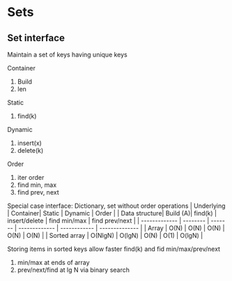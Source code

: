 # Sets


## Set interface
Maintain a set of keys having unique keys 

Container
1. Build
2. len

Static
1. find(k)

Dynamic
1. insert(x)
2. delete(k)

Order
1. iter order
2. find min, max
4. find prev, next

Special case interface:
Dictionary, set without order operations
| Underlying    | Container| Static  | Dynamic       |          Order                |
| Data structure| Build (A)| find(k) | insert/delete | find min/max | find prev/next |
| ------------- | -------- | ------- | ------------- | ------------ | -------------- |
| Array         | O(N)     | O(N)    | O(N)          | O(N)         | O(N)           |
| Sorted array  | O(NlgN)  | O(lgN)  | O(N)          | O(1)         | O(lgN)         |


Storing items in sorted keys allow faster find(k) and fid min/max/prev/next
1. min/max at ends of array
2. prev/next/find at lg N via binary search


